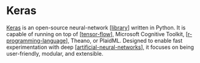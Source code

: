 # Keras

[Keras](https://keras.io/) is an open-source neural-network [[library]] written in Python. It is capable of running on top of [[tensor-flow]], Microsoft Cognitive Toolkit, [[r-programming-language]], Theano, or PlaidML. Designed to enable fast experimentation with deep [[artificial-neural-networks]], it focuses on being user-friendly, modular, and extensible.

[//begin]: # "Autogenerated link references for markdown compatibility"
[library]: ../software-engineering/library "Library"
[tensor-flow]: tensor-flow "Tensor Flow"
[r-programming-language]: r-programming-language "R (Programming Language)"
[artificial-neural-networks]: artificial-neural-networks "Artificial Neural Networks"
[//end]: # "Autogenerated link references"

